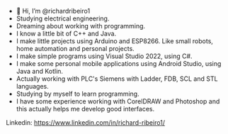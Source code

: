 - 👋 Hi, I’m @richardribeiro1
- Studying electrical engineering.
- Dreaming about working with programming.
- I know a little bit of C++ and Java.
- I make little projects using Arduino and ESP8266. Like small robots, home automation and personal projects.
- I make simple programs using Visual Studio 2022, using C#.
- I make some personal mobile applications using Android Studio, using Java and Kotlin.
- Actually working with PLC's Siemens with Ladder, FDB, SCL and STL languages.
- Studying by myself to learn programming.
- I have some experience working with CorelDRAW and Photoshop and this actually helps me develop good interfaces.

Linkedin: https://www.linkedin.com/in/richard-ribeiro1/
